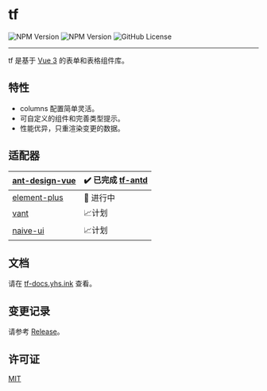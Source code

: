 # tf

![NPM Version](https://img.shields.io/npm/v/tf-core?label=tf-core)
![NPM Version](https://img.shields.io/npm/v/tf-antd?label=tf-antd)
![GitHub License](https://img.shields.io/github/license/yuhengshen/tf)

---

tf 是基于 [Vue 3](https://github.com/vuejs/core) 的表单和表格组件库。

## 特性

- columns 配置简单灵活。
- 可自定义的组件和完善类型提示。
- 性能优异，只重渲染变更的数据。

## 适配器

| [ant-design-vue](https://github.com/vueComponent/ant-design-vue) | ✔️ 已完成 [tf-antd](/packages/tf-antd/README.md) |
| :--------------------------------------------------------------- | :----------------------------------------------- |
| [element-plus](https://github.com/element-plus/element-plus)     | 🚧 进行中                                        |
| [vant](https://github.com/youzan/vant)                           | 📈计划                                           |
| [naive-ui](https://github.com/tusen-ai/naive-ui)                 | 📈计划                                           |

## 文档

请在 [tf-docs.yhs.ink](https://tf-docs.yhs.ink) 查看。

## 变更记录

请参考 [Release](https://github.com/yuhengshen/tf/releases)。

## 许可证

[MIT](./LICENSE)
